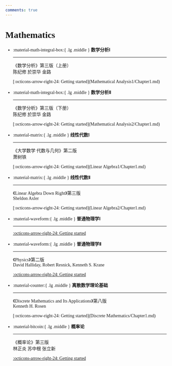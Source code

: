 ```yaml
---
comments: true
---
```


<span style="font-family: 'Times New Roman';">

# Mathematics

<div class="grid cards" markdown>

-   :material-math-integral-box:{ .lg .middle } __数学分析Ⅰ__

    ---

    《数学分析》第三版（上册）  
    陈纪修 於崇华 金路

    [:octicons-arrow-right-24: Getting started](Mathematical Analysis1/Chapter1.md)

-   :material-math-integral-box:{ .lg .middle } __数学分析Ⅱ__

    ---

    《数学分析》第三版（下册）  
    陈纪修 於崇华 金路

    [:octicons-arrow-right-24: Getting started](Mathematical Analysis2/Chapter1.md)

-   :material-matrix:{ .lg .middle } __线性代数Ⅰ__

    ---

    《大学数学 代数与几何》第二版  
    萧树铁

    [:octicons-arrow-right-24: Getting started](Linear Algebra1/Chapter1.md)

-   :material-matrix:{ .lg .middle } __线性代数Ⅱ__

    ---

    《Linear Algebra Down Right》第三版   
    Sheldon Axler

    [:octicons-arrow-right-24: Getting started](Linear Algebra2/Chapter1.md)

-   :material-waveform:{ .lg .middle } __普通物理学Ⅰ__

    ---

    

    [:octicons-arrow-right-24: Getting started](Physics1/Chapter1.md)

-   :material-waveform:{ .lg .middle } __普通物理学Ⅱ__

    ---

    《Physics》第二版  
    David Halliday, Robert Resnick, Kenneth S. Krane

    [:octicons-arrow-right-24: Getting started](Physics2/Chapter1.md)

-   :material-counter:{ .lg .middle } __离散数学理论基础__

    ---

    《Discrete Mathematics and Its Applications》第八版  
    Kenneth H. Rosen

    [:octicons-arrow-right-24: Getting started](Discrete Mathematics/Chapter1.md)

-   :material-bitcoin:{ .lg .middle } __概率论__

    ---

    《概率论》第三版  
    林正炎 苏中根 张立新

    [:octicons-arrow-right-24: Getting started](Probability/Chapter1.md)

</div>